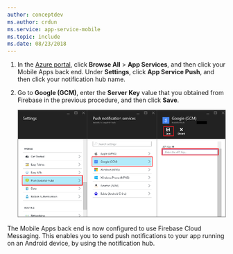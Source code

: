 ```yaml
---
author: conceptdev
ms.author: crdun
ms.service: app-service-mobile
ms.topic: include
ms.date: 08/23/2018
---
```

1. In the [Azure portal](https://portal.azure.com/), click **Browse All** > **App Services**, and then click your Mobile Apps back end. Under **Settings**, click **App Service Push**, and then click your notification hub name.
2. Go to **Google (GCM)**, enter the **Server Key** value that you obtained from Firebase in the previous procedure, and then click **Save**.

    ![Set the API key in the portal](./media/app-service-mobile-android-configure-push/mobile-push-api-key.png)

The Mobile Apps back end is now configured to use Firebase Cloud Messaging. This enables you to send push notifications to your app running on an Android device, by using the notification hub.
